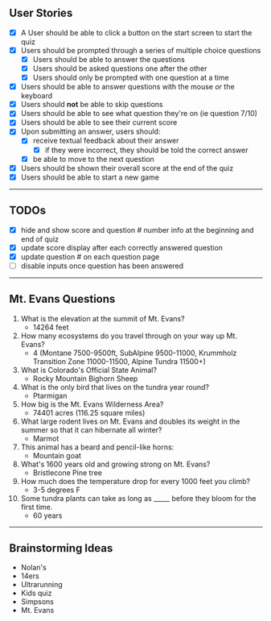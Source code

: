## User Stories
- [x] A User should be able to click a button on the start screen to start the quiz
- [x] Users should be prompted through a series of multiple choice questions
    - [x] Users should be able to answer the questions
    - [x] Users should be asked questions one after the other
    - [x] Users should only be prompted with one question at a time
- [x] Users should be able to answer questions with the mouse *or* the keyboard
- [x] Users should **not** be able to skip questions
- [x] Users should be able to see what question they're on (ie question 7/10)
- [x] Users should be able to see their current score
- [x] Upon submitting an answer, users should:
    - [x] receive textual feedback about their answer
        - [x] if they were incorrect, they should be told the correct answer
    - [x] be able to move to the next question
- [x] Users should be shown their overall score at the end of the quiz
- [x] Users should be able to start a new game

---
## TODOs
- [x] hide and show score and question # number info at the beginning and end of quiz
- [x] update score display after each correctly answered question
- [x] update question # on each question page
- [ ] disable inputs once question has been answered

---
## Mt. Evans Questions
1. What is the elevation at the summit of Mt. Evans?
    * 14264 feet
2. How many ecosystems do you travel through on your way up Mt. Evans?
    * 4 (Montane 7500-9500ft, SubAlpine 9500-11000, Krummholz Transition Zone 11000-11500, Alpine Tundra 11500+)
3. What is Colorado's Official State Animal?
    * Rocky Mountain Bighorn Sheep
4. What is the only bird that lives on the tundra year round?
    * Ptarmigan
5. How big is the Mt. Evans Wilderness Area?
    * 74401 acres (116.25 square miles)
6. What large rodent lives on Mt. Evans and doubles its weight in the summer so that it can hibernate all winter?
    * Marmot
7. This animal has a beard and pencil-like horns:
    * Mountain goat
8. What's 1600 years old and growing strong on Mt. Evans?
    * Bristlecone Pine tree
9. How much does the temperature drop for every 1000 feet you climb?
    * 3-5 degrees F
10. Some tundra plants can take as long as _____ before they bloom for the first time.
    * 60 years

---
## Brainstorming Ideas
* Nolan's
* 14ers
* Ultrarunning
* Kids quiz
* Simpsons
* Mt. Evans

